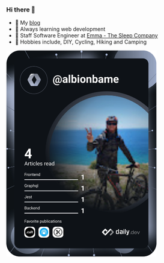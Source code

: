 ### Hi there 👋

- 🚨 My [blog](https://abame.github.io/)
- 🌱 Always learning web development
- 🚀 Staff Software Engineer at [Emma - The Sleep Company](https://team.emma-sleep.com/)
- 🙉 Hobbies include, DIY, Cycling, Hiking and Camping

<a href="https://app.daily.dev/albionbame"><img src="devcard.svg" width="400" alt="Dev Card"/></a>
<!--
**abame/abame** is a ✨ _special_ ✨ repository because its `README.md` (this file) appears on your GitHub profile.

Here are some ideas to get you started:

- 🔭 I’m currently working on ...
- 🌱 I’m currently learning ...
- 👯 I’m looking to collaborate on ...
- 🤔 I’m looking for help with ...
- 💬 Ask me about ...
- 📫 How to reach me: ...
- 😄 Pronouns: ...
- ⚡ Fun fact: ...
-->
